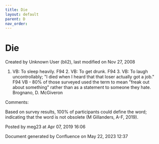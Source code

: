 ```yaml
---
title: Die
layout: default
parent: D
nav_order:
---
```


# Die

Created by  Unknown User (bli2), last modified on Nov 27, 2008

1. VB: To sleep heavily. F94 2. VB: To get drunk. F94 3. VB: To laugh uncontrollably; &quot;I died when I heard that that loser actually got a job.&quot; F94 VB - 80% of those surveyed used the term to mean &quot;freak out about something&quot; rather than as a statement to someone they hate. Brognano, D. McGiveron

Comments:

Based on survey results, 100% of participants could define the word; indicating that the word is not obsolete (M Gillanders, A-F, 2019).

Posted by meg23 at Apr 07, 2019 16:06

Document generated by Confluence on May 22, 2023 12:37


